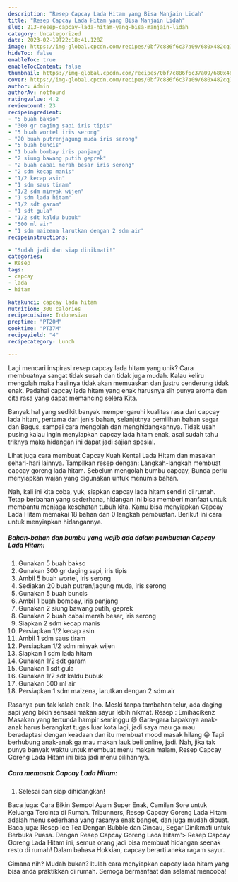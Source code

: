 ```yaml
---
description: "Resep Capcay Lada Hitam yang Bisa Manjain Lidah"
title: "Resep Capcay Lada Hitam yang Bisa Manjain Lidah"
slug: 213-resep-capcay-lada-hitam-yang-bisa-manjain-lidah
category: Uncategorized
date: 2023-02-19T22:18:41.128Z
image: https://img-global.cpcdn.com/recipes/0bf7c886f6c37a09/680x482cq70/capcay-lada-hitam-foto-resep-utama.jpg
hideToc: false
enableToc: true
enableTocContent: false
thumbnail: https://img-global.cpcdn.com/recipes/0bf7c886f6c37a09/680x482cq70/capcay-lada-hitam-foto-resep-utama.jpg
cover: https://img-global.cpcdn.com/recipes/0bf7c886f6c37a09/680x482cq70/capcay-lada-hitam-foto-resep-utama.jpg
author: Admin
authorAv: notfound
ratingvalue: 4.2
reviewcount: 23
recipeingredient:
- "5 buah bakso"
- "300 gr daging sapi iris tipis"
- "5 buah wortel iris serong"
- "20 buah putrenjagung muda iris serong"
- "5 buah buncis"
- "1 buah bombay iris panjang"
- "2 siung bawang putih geprek"
- "2 buah cabai merah besar iris serong"
- "2 sdm kecap manis"
- "1/2 kecap asin"
- "1 sdm saus tiram"
- "1/2 sdm minyak wijen"
- "1 sdm lada hitam"
- "1/2 sdt garam"
- "1 sdt gula"
- "1/2 sdt kaldu bubuk"
- "500 ml air"
- "1 sdm maizena larutkan dengan 2 sdm air"
recipeinstructions:

- "Sudah jadi dan siap dinikmati!"
categories:
- Resep
tags:
- capcay
- lada
- hitam

katakunci: capcay lada hitam 
nutrition: 300 calories
recipecuisine: Indonesian
preptime: "PT20M"
cooktime: "PT37M"
recipeyield: "4"
recipecategory: Lunch

---
```





Lagi mencari inspirasi resep capcay lada hitam yang unik? Cara membuatnya sangat tidak susah dan tidak juga mudah. Kalau keliru mengolah maka hasilnya tidak akan memuaskan dan justru cenderung tidak enak. Padahal capcay lada hitam yang enak harusnya sih punya aroma dan cita rasa yang dapat memancing selera Kita.





Banyak hal yang sedikit banyak mempengaruhi kualitas rasa dari capcay lada hitam, pertama dari jenis bahan, selanjutnya pemilihan bahan segar dan Bagus, sampai cara mengolah dan menghidangkannya. Tidak usah pusing kalau ingin menyiapkan capcay lada hitam enak,      asal sudah tahu triknya maka hidangan ini dapat jadi sajian spesial.














Lihat juga cara membuat Capcay Kuah Kental Lada Hitam dan masakan sehari-hari lainnya. Tampilkan resep dengan: Langkah-langkah membuat capcay goreng lada hitam. Sebelum mengolah bumbu capcay, Bunda perlu menyiapkan wajan yang digunakan untuk menumis bahan.






Nah, kali ini kita coba, yuk, siapkan capcay lada hitam sendiri di rumah. Tetap berbahan yang sederhana, hidangan ini bisa memberi manfaat untuk membantu menjaga kesehatan tubuh kita. Kamu bisa menyiapkan Capcay Lada Hitam memakai 18 bahan dan 0 langkah pembuatan. Berikut ini cara untuk menyiapkan hidangannya.

<!--inarticleads1-->

##### Bahan-bahan dan bumbu yang wajib ada dalam pembuatan Capcay Lada Hitam:

1. Gunakan 5 buah bakso
1. Gunakan 300 gr daging sapi, iris tipis
1. Ambil 5 buah wortel, iris serong
1. Sediakan 20 buah putren/jagung muda, iris serong
1. Gunakan 5 buah buncis
1. Ambil 1 buah bombay, iris panjang
1. Gunakan 2 siung bawang putih, geprek
1. Gunakan 2 buah cabai merah besar, iris serong
1. Siapkan 2 sdm kecap manis
1. Persiapkan 1/2 kecap asin
1. Ambil 1 sdm saus tiram
1. Persiapkan 1/2 sdm minyak wijen
1. Siapkan 1 sdm lada hitam
1. Gunakan 1/2 sdt garam
1. Gunakan 1 sdt gula
1. Gunakan 1/2 sdt kaldu bubuk
1. Gunakan 500 ml air
1. Persiapkan 1 sdm maizena, larutkan dengan 2 sdm air


Rasanya pun tak kalah enak, lho. Meski tanpa tambahan telur, ada daging sapi yang bikin sensasi makan sayur lebih nikmat. Resep : Emihacikenz Masakan yang tertunda hampir seminggu 😅 Gara-gara bapaknya anak-anak harus berangkat tugas luar kota lagi, jadi saya mau ga mau beradaptasi dengan keadaan dan itu membuat mood masak hilang 😁 Tapi berhubung anak-anak ga mau makan lauk beli online, jadi. Nah, jika tak punya banyak waktu untuk membuat menu makan malam, Resep Capcay Goreng Lada Hitam ini bisa jadi menu pilihannya. 

<!--inarticleads2-->

##### Cara memasak Capcay Lada Hitam:


1. Selesai dan siap dihidangkan!

Baca juga: Cara Bikin Sempol Ayam Super Enak, Camilan Sore untuk Keluarga Tercinta di Rumah. Tribunners, Resep Capcay Goreng Lada Hitam adalah menu sederhana yang rasanya enak banget, dan juga mudah dibuat. Baca juga: Resep Ice Tea Dengan Bubble dan Cincau, Segar Dinikmati untuk Berbuka Puasa. Dengan Resep Capcay Goreng Lada Hitam&#39;&gt; Resep Capcay Goreng Lada Hitam ini, semua orang jadi bisa membuat hidangan seenak resto di rumah! Dalam bahasa Hokkian, capcay berarti aneka ragam sayur. 

Gimana nih? Mudah bukan? Itulah cara menyiapkan capcay lada hitam yang bisa anda praktikkan di rumah. Semoga bermanfaat dan selamat mencoba!
